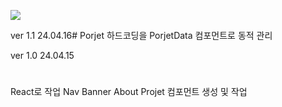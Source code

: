 <img 
    src="https://img.shields.io/badge/React.js-61DAFB?style=flat-square&amp;logo=React&amp;logoColor=white&amp;"
/>

ver 1.1 24.04.16#
Porjet 하드코딩을 PorjetData 컴포먼트로 동적 관리

ver 1.0 24.04.15
#
React로 작업
Nav Banner About Projet 컴포먼트 생성 및 작업
